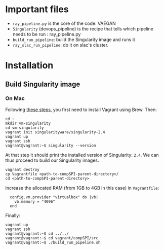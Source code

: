 # Important files
* `ray_pipeline.py` is the core of the code: VAEGAN
* `Singularity` (devops_pipeline) is the recipe that tells which pipeline needs to be run : ray_pipeline.py
* `build_run_pipeline`: build the Singularity image and runs it
* `ray_slac_run_pipeline`: do it on slac's cluster.

# Installation

## Build Singularity image

### On Mac

Following [these steps](https://sylabs.io/guides/3.0/user-guide/installation.html#mac), you first need to install Vagrant using Brew. Then:
```
cd ~
mkdir vm-singularity
cd vm-singularity
vagrant init singularityware/singularity-2.4
vagrant up
vagrant ssh
vagrant@vagrant:~$ singularity --version
```
At that step it should print the installed version of Singularity: `2.4`. We can thus proceed to build our Singularity images.
```
vagrant destroy
cp Vagrantfile <path-to-compSPI-parent-directory>/
cd <path-to-compSPI-parent-directory>
```
Increase the allocated RAM (from 1GB to 4GB in this case) in `Vagrantfile`:
```
  config.vm.provider "virtualbox" do |vb|
    vb.memory = "4096"
  end
```
Finally:
```
vagrant up
vagrant ssh
vagrant@vagrant:~$ cd ../../
vagrant@vagrant:~$ cd vagrant/compSPI/src
vagrant@vagrant:~$ ./build_run_pipeline.sh
```
